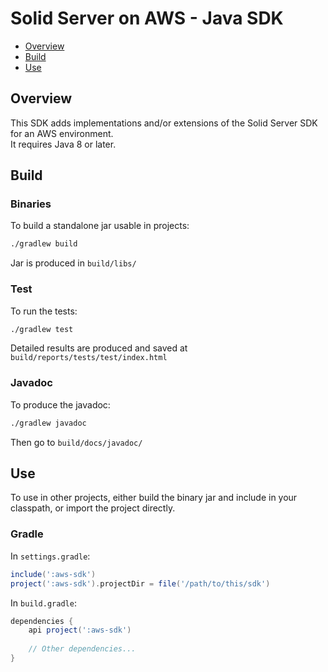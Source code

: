 # Solid Server on AWS - Java SDK
- [Overview](#overview)
- [Build](#build)
- [Use](#use)

## Overview

This SDK adds implementations and/or extensions of the Solid Server SDK for an AWS environment.    
It requires Java 8 or later.

## Build
### Binaries
To build a standalone jar usable in projects:
```bash
./gradlew build
```
Jar is produced in `build/libs/`


### Test
To run the tests:
```bash
./gradlew test
```
Detailed results are produced and saved at `build/reports/tests/test/index.html`

### Javadoc
To produce the javadoc:
```bash
./gradlew javadoc
```
Then go to `build/docs/javadoc/`

## Use
To use in other projects, either build the binary jar and include in your classpath, or import the project directly.

### Gradle
In `settings.gradle`:
```groovy
include(':aws-sdk')
project(':aws-sdk').projectDir = file('/path/to/this/sdk')

```
In `build.gradle`:
```groovy
dependencies {
    api project(':aws-sdk')
    
    // Other dependencies...
}
```
